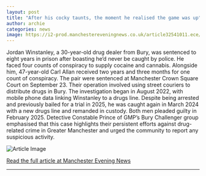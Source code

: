 ```yaml
---
layout: post
title: "After his cocky taunts, the moment he realised the game was up"
author: archie
categories: news
image: https://i2-prod.manchestereveningnews.co.uk/article32541011.ece/ALTERNATES/s1200/1_Jordan-Winstanley-Arrest-screenshot.jpg
---
```

Jordan Winstanley, a 30-year-old drug dealer from Bury, was sentenced to eight years in prison after boasting he’d never be caught by police. He faced four counts of conspiracy to supply cocaine and cannabis. Alongside him, 47-year-old Carl Allan received two years and three months for one count of conspiracy. The pair were sentenced at Manchester Crown Square Court on September 23. Their operation involved using street couriers to distribute drugs in Bury. The investigation began in August 2022, with mobile phone data linking Winstanley to a drugs line. Despite being arrested and previously bailed for a trial in 2025, he was caught again in March 2024 with a new drugs line and remanded in custody. Both men pleaded guilty in February 2025. Detective Constable Prince of GMP’s Bury Challenger group emphasised that this case highlights their persistent efforts against drug-related crime in Greater Manchester and urged the community to report any suspicious activity.

![Article Image](https://i2-prod.manchestereveningnews.co.uk/article32541011.ece/ALTERNATES/s1200/1_Jordan-Winstanley-Arrest-screenshot.jpg)

[Read the full article at Manchester Evening News](https://www.manchestereveningnews.co.uk/news/greater-manchester-news/moment-cocky-drug-dealer-who-32540675)

---
